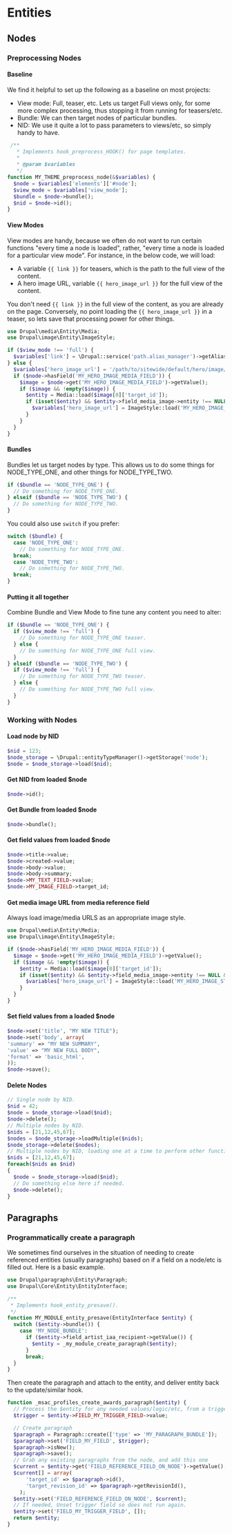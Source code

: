 # Entities

## Nodes

### Preprocessing Nodes

#### Baseline

We find it helpful to set up the following as a baseline on most projects:

- View mode: Full, teaser, etc. Lets us target Full views only, for some more complex processing, thus stopping it from running for teasers/etc.
- Bundle: We can then target nodes of particular bundles.
- NID: We use it quite a lot to pass parameters to views/etc, so simply handy to have.

```php
 /**
   * Implements hook_preprocess_HOOK() for page templates.
   *
   * @param $variables
   */
function MY_THEME_preprocess_node(&$variables) {
  $node = $variables['elements']['#node'];
  $view_mode = $variables['view_mode'];
  $bundle = $node->bundle();
  $nid = $node->id();
}
```

#### View Modes

View modes are handy, because we often do not want to run certain functions "every time a node is loaded", rather, "every time a node is loaded for a particular view mode". For instance, in the below code, we will load:

- A variable `{{ link }}` for teasers, which is the path to the full view of the content.
- A hero image URL, variable `{{ hero_image_url }}` for the full view of the content.

You don't need `{{ link }}` in the full view of the content, as you are already on the page. Conversely, no point loading the `{{ hero_image_url }}` in a teaser, so lets save that processing power for other things.

```php
use Drupal\media\Entity\Media;
use Drupal\image\Entity\ImageStyle;

if ($view_mode !== 'full') {
  $variables['link'] = \Drupal::service('path.alias_manager')->getAliasByPath('/node/' . $nid);
} else {
  $variables['hero_image_url'] = '/path/to/sitewide/default/hero/image/here.png';
  if ($node->hasField('MY_HERO_IMAGE_MEDIA_FIELD')) {
    $image = $node->get('MY_HERO_IMAGE_MEDIA_FIELD')->getValue();
    if ($image && !empty($image)) {
      $entity = Media::load($image[0]['target_id']);
      if (isset($entity) && $entity->field_media_image->entity !== NULL && $entity->field_media_image->entity->getFileUri() !== NULL) {
        $variables['hero_image_url'] = ImageStyle::load('MY_HERO_IMAGE_STYLE')->buildUrl($entity->field_media_image->entity->getFileUri());
      }
    }
  }
}
```

#### Bundles

Bundles let us target nodes by type. This allows us to do some things for NODE_TYPE_ONE, and other things for NODE_TYPE_TWO.

```php
if ($bundle == 'NODE_TYPE_ONE') {
  // Do something for NODE_TYPE_ONE.
} elseif ($bundle == 'NODE_TYPE_TWO') {
  // Do something for NODE_TYPE_TWO.
}
```

You could also use `switch` if you prefer:

```php
switch ($bundle) {
  case 'NODE_TYPE_ONE':
    // Do something for NODE_TYPE_ONE.
  break;
  case 'NODE_TYPE_TWO':
    // Do something for NODE_TYPE_TWO.
  break;
}
```

#### Putting it all together

Combine Bundle and View Mode to fine tune any content you need to alter:

```php
if ($bundle == 'NODE_TYPE_ONE') {
  if ($view_mode !== 'full') {
    // Do something for NODE_TYPE_ONE teaser.
  } else {
    // Do something for NODE_TYPE_ONE full view.
  }
} elseif ($bundle == 'NODE_TYPE_TWO') {
  if ($view_mode !== 'full') {
    // Do something for NODE_TYPE_TWO teaser.
  } else {
    // Do something for NODE_TYPE_TWO full view.
  }
}
```

### Working with Nodes

#### Load node by NID

```php
$nid = 123;
$node_storage = \Drupal::entityTypeManager()->getStorage('node');
$node = $node_storage->load($nid);
```

#### Get NID from loaded $node

```php
$node->id();
```

#### Get Bundle from loaded $node

```php
$node->bundle();
```

#### Get field values from loaded $node

```php
$node->title->value;
$node->created->value;
$node->body->value;
$node->body->summary;
$node->MY_TEXT_FIELD->value;
$node->MY_IMAGE_FIELD->target_id;
```

#### Get media image URL from media reference field

Always load image/media URLS as an appropriate image style.

```php
use Drupal\media\Entity\Media;
use Drupal\image\Entity\ImageStyle;

if ($node->hasField('MY_HERO_IMAGE_MEDIA_FIELD')) {
  $image = $node->get('MY_HERO_IMAGE_MEDIA_FIELD')->getValue();
  if ($image && !empty($image)) {
    $entity = Media::load($image[0]['target_id']);
    if (isset($entity) && $entity->field_media_image->entity !== NULL && $entity->field_media_image->entity->getFileUri() !== NULL) {
      $variables['hero_image_url'] = ImageStyle::load('MY_HERO_IMAGE_STYLE')->buildUrl($entity->field_media_image->entity->getFileUri());
    }
  }
}
```

#### Set field values from a loaded $node

```php
$node->set('title', "MY NEW TITLE");
$node->set('body', array(
'summary' => "MY NEW SUMMARY",
'value' => "MY NEW FULL BODY",
'format' => 'basic_html',
));
$node->save();
```

#### Delete Nodes

```php
// Single node by NID.
$nid = 42;
$node = $node_storage->load($nid);
$node->delete();
// Multiple nodes by NID.
$nids = [21,12,45,67];
$nodes = $node_storage->loadMultiple($nids);
$node_storage->delete($nodes);
// Multiple nodes by NID, loading one at a time to perform other functions.
$nids = [21,12,45,67];
foreach($nids as $nid)
{
  $node = $node_storage->load($nid);
  // Do something else here if needed.
  $node->delete();
}
```

## Paragraphs

### Programmatically create a paragraph

We sometimes find ourselves in the situation of needing to create referenced entities (usually paragraphs) based on if a field on a node/etc is filled out. Here is a basic example.

```php
use Drupal\paragraphs\Entity\Paragraph;
use Drupal\Core\Entity\EntityInterface;

/**
 * Implements hook_entity_presave().
 */
function MY_MODULE_entity_presave(EntityInterface $entity) {
  switch ($entity->bundle()) {
    case 'MY_NODE_BUNDLE':
      if ($entity->field_artist_iaa_recipient->getValue()) {
        $entity = _my_module_create_paragraph($entity);
      }
      break;
  }
}
```

Then create the paragraph and attach to the entity, and deliver entity back to the update/similar hook.

```php
function _msac_profiles_create_awards_paragraph($entity) {
  // Process the $entity for any needed values/logic/etc, from a trigger field on the entity/node.
  $trigger = $entity->FIELD_MY_TRIGGER_FIELD->value;

  // Create paragraph
  $paragraph = Paragraph::create(['type' => 'MY_PARAGRAPH_BUNDLE']);
  $paragraph->set('FIELD_MY_FIELD', $trigger);
  $paragraph->isNew();
  $paragraph->save();
  // Grab any existing paragraphs from the node, and add this one
  $current = $entity->get('FIELD_REFERENCE_FIELD_ON_NODE')->getValue();
  $current[] = array(
      'target_id' => $paragraph->id(),
      'target_revision_id' => $paragraph->getRevisionId(),
    );
  $entity->set('FIELD_REFERENCE_FIELD_ON_NODE', $current);
  // If needed, Unset trigger field so does not run again.
  $entity->set('FIELD_MY_TRIGGER_FIELD', []);
  return $entity;
}
```
